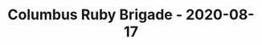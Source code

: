 ---
layout: post
title: Columbus Ruby Brigade - 2020-08-17
datetime: '2020-08-17T18:00:00-04:00'
name: Columbus Ruby Brigade
external_url: https://www.meetup.com/columbusrb/events/qnjhsrybclbwb/
online_event: true
year_month: 2020-08
---